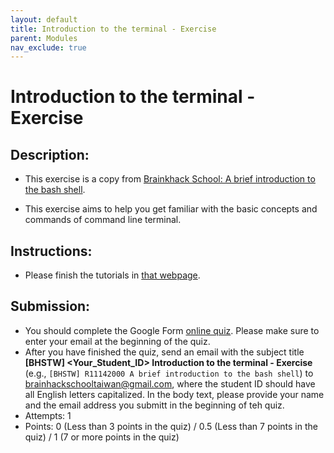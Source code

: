 ```yaml
---
layout: default
title: Introduction to the terminal - Exercise
parent: Modules
nav_exclude: true
---
```


# Introduction to the terminal - Exercise

## Description:

- This exercise is a copy from [Brainkhack School: A brief introduction to the bash shell](https://school-brainhack.github.io/modules/introduction_to_terminal/).

- This exercise aims to help you get familiar with the basic concepts and commands of command line terminal.

## Instructions:

- Please finish the tutorials in [that webpage](https://school-brainhack.github.io/modules/introduction_to_terminal/).

## Submission:

- You should complete the Google Form [online quiz](https://forms.gle/sVP7Jwz7snwEuVzTA). Please make sure to enter your email at the beginning of the quiz.
- After you have finished the quiz, send an email with the subject title **[BHSTW] \<Your_Student_ID\> Introduction to the terminal - Exercise** (e.g., `[BHSTW] R11142000 A brief introduction to the bash shell`) to brainhackschooltaiwan@gmail.com, where the student ID should have all English letters capitalized. In the body text, please provide your name and the email address you submitt in the beginning of teh quiz.
- Attempts: 1
- Points: 0 (Less than 3 points in the quiz) / 0.5 (Less than 7 points in the quiz) / 1 (7 or more points in the quiz)
